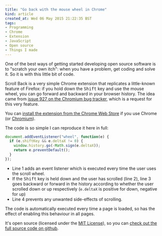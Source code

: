 ```yaml
---
title: "Go back with the mouse wheel in Chrome"
kind: article
created_at: Wed 06 May 2015 21:22:35 BST
tags:
- Programming
- Chrome
- Extension
- JavaScript
- Open source
- Things I made
---
```


One of the best ways of getting started developing open source software is to "scratch your own itch": when you have a problem, get coding and solve it.  So it is with this little bit of code.

Scroll Back is a very simple Chrome extension that replicates a little-known feature of Firefox: if you hold down the <kbd>Shift</kbd> key and use the mouse wheel, you can go forward and backward in your browser history.  The idea came from [issue 927 on the Chromium bug tracker][issue 927], which is a request for this very feature.

You can [install the extension from the Chrome Web Store][download] if you use Chrome (or [Chromium][]).

The code is so simple I can reproduce it here in full:

``` javascript
document.addEventListener("wheel", function(e) {
  if (e.shiftKey && e.deltaX != 0) {
    window.history.go(-Math.sign(e.deltaX));
    return e.preventDefault();
  }
});
```

- Line 1 adds an event listener which is executed every time the user uses the scroll wheel.
- If the <kbd>Shift</kbd> key is held down and the user has scrolled (line 2), line 3 goes backward or forward in the history according to whether the user scrolled down or up respectively (`e.deltaX` is positive for down, negative for up)
- Line 4 prevents any unwanted side-effects of scrolling.

The code is automatically executed every time a page is loaded, so has the effect of enabling this behaviour in all pages.

It's open source (licensed under the [MIT License](LICENSE.txt)), so you can [check out the full source code on github][github].

[issue 927]: https://code.google.com/p/chromium/issues/detail?id=927#c18

[github]: https://github.com/jezcope/chrome-scroll-back

[download]: https://chrome.google.com/webstore/detail/scroll-back/bhhdgkdmcbgoecgmdgbkabdbjcihafgc?hl=en-GB&gl=GB

[Chromium]: http://www.chromium.org/
